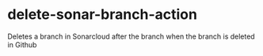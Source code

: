 # delete-sonar-branch-action
Deletes a branch in Sonarcloud after the branch when the branch is deleted in Github
